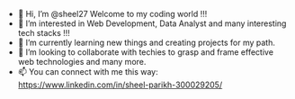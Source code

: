 - 👋 Hi, I’m @sheel27 Welcome to my coding world !!!
- 👀 I’m interested in Web Development, Data Analyst and many interesting tech stacks !!!
- 🌱 I’m currently learning new things and creating projects for my path.
- 💞️ I’m looking to collaborate with techies to grasp and frame effective web technologies and many more. 
- 📫 You can connect with me this way: https://www.linkedin.com/in/sheel-parikh-300029205/  

<!---
sheel27/sheel27 is a ✨ special ✨ repository because its `README.md` (this file) appears on your GitHub profile.
You can click the Preview link to take a look at your changes.
--->
